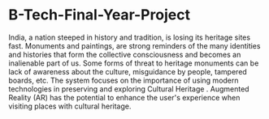 # B-Tech-Final-Year-Project
India, a nation steeped in history and tradition, is losing its heritage sites fast.
Monuments and paintings, are strong reminders of the many identities and
histories that form the collective consciousness and becomes an inalienable part
of us. Some forms of threat to heritage monuments can be lack of awareness about
the culture, misguidance by people, tampered boards, etc.
The system focuses on the importance of using modern technologies in preserving
and exploring Cultural Heritage . Augmented Reality (AR) has the
potential to enhance the user's experience when visiting places with cultural heritage.

